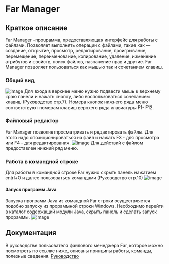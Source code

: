 # Far Manager
## Краткое описание
Far Manager -проuрамма, предоставляющая интерфейс для работы с файлами.
Позволяет выполнять операции с файлами, такие как — создание, открытие, просмотр, редактирование, проигрывание, перемещение, переименование, копирование, удаление, изменение атрибутов и свойств, поиск файлов, назначение прав и другие.
Far Manager позволяет пользоваться как мышью так и сочетанием клавиш.

### Общий вид
![image](https://github.com/SvetlanaBoichenko/UseFar/assets/160069590/7d1874ec-bec7-4878-bd88-d547dd9efce0)
Для входа в верхнее меню нужно подвести мышь к верхнему краю панели и нажать кнопку, либо воспользоваться сочетанием клавиш (Руководство стр.7). 
Номера кнопок нижнего ряда меню соответствуют номерам клавиш вернхего ряда клавиатуры F1- F12.

### Файловый редактор
Far Manager позволяетпросматривать и редактировать файлы. Для этого надо спозиционироваться на файл и нажать F3 - для просмотра или F4 - для редактирования.
![image](https://github.com/SvetlanaBoichenko/UseFar/assets/160069590/21c9ae62-6b50-4284-ae47-dc7787b705a2)
Для действий с файлом предоставлен нижний ряд меню.

### Работа в командной строке
Для работы в командной строке Far нужно скрыть панель нажатием cntrl+O и далее пользоваться командами (Руководство стр.10)
![image](https://github.com/SvetlanaBoichenko/UseFar/assets/160069590/afab5d2b-6d80-4115-bf84-58e3c52970d0)

#### Запуск программ Java
Запуска программ Java из командной Far строки осуществляется подобно запуску из прораммной строки Windows.
Необходимо перейти в каталог содержащий модули Java, скрыть панель и сделать запуск прораммы.
![image](https://github.com/SvetlanaBoichenko/UseFar/assets/160069590/2a1d2088-7121-4cef-afa8-014bfc325c4e)

## Документация
В руководстве пользователя файлового менеджера Far, которое можно посмотреть по ссылке ниже, описаны принципы работы, команды, полезные сведения.
[Руководство](https://documentation.help/Far-Manager-ru/documentation.pdf)

